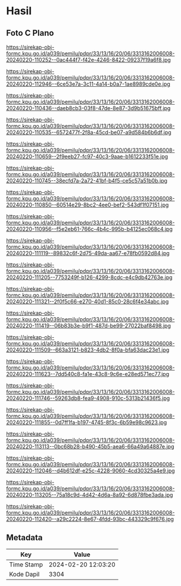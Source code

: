 # Hasil

## Foto C Plano

https://sirekap-obj-formc.kpu.go.id/a039/pemilu/pdpr/33/13/16/20/06/3313162006008-20240220-110252--0ac444f7-f42e-4246-8422-09237f19a6f8.jpg

https://sirekap-obj-formc.kpu.go.id/a039/pemilu/pdpr/33/13/16/20/06/3313162006008-20240220-112946--6ce53e7a-3c11-4a14-b0a7-1ae8989cde0e.jpg

https://sirekap-obj-formc.kpu.go.id/a039/pemilu/pdpr/33/13/16/20/06/3313162006008-20240220-110436--daeb8cb3-03f8-47de-8e87-3d9b51675bff.jpg

https://sirekap-obj-formc.kpu.go.id/a039/pemilu/pdpr/33/13/16/20/06/3313162006008-20240220-110535--6572477f-2f8a-45cd-be07-a9d584b6b6df.jpg

https://sirekap-obj-formc.kpu.go.id/a039/pemilu/pdpr/33/13/16/20/06/3313162006008-20240220-110659--2f9eeb27-fc97-40c3-9aae-b1612233f51e.jpg

https://sirekap-obj-formc.kpu.go.id/a039/pemilu/pdpr/33/13/16/20/06/3313162006008-20240220-110745--38ecfd7a-2a72-41bf-b4f5-ce5c57a51b0b.jpg

https://sirekap-obj-formc.kpu.go.id/a039/pemilu/pdpr/33/13/16/20/06/3313162006008-20240220-110850--60514e29-8bc2-4ee0-bef2-543df1f07151.jpg

https://sirekap-obj-formc.kpu.go.id/a039/pemilu/pdpr/33/13/16/20/06/3313162006008-20240220-110956--f5e2eb61-766c-4b4c-995b-b4125ec068c4.jpg

https://sirekap-obj-formc.kpu.go.id/a039/pemilu/pdpr/33/13/16/20/06/3313162006008-20240220-111119--89832c6f-2d75-49da-aa67-e78fb0592d84.jpg

https://sirekap-obj-formc.kpu.go.id/a039/pemilu/pdpr/33/13/16/20/06/3313162006008-20240220-111205--7753249f-b126-4299-8cdc-e4c9db42763e.jpg

https://sirekap-obj-formc.kpu.go.id/a039/pemilu/pdpr/33/13/16/20/06/3313162006008-20240220-111321--2f0f5c66-e270-40d1-85c0-28c6f4e34abc.jpg

https://sirekap-obj-formc.kpu.go.id/a039/pemilu/pdpr/33/13/16/20/06/3313162006008-20240220-111419--06b83b3e-b9f1-487d-be99-27022baf8498.jpg

https://sirekap-obj-formc.kpu.go.id/a039/pemilu/pdpr/33/13/16/20/06/3313162006008-20240220-111509--663a3121-b823-4db2-8f0a-bfa63dac23e1.jpg

https://sirekap-obj-formc.kpu.go.id/a039/pemilu/pdpr/33/13/16/20/06/3313162006008-20240220-111623--7dd540c8-fa1e-43c8-9c6e-e28ed571ec77.jpg

https://sirekap-obj-formc.kpu.go.id/a039/pemilu/pdpr/33/13/16/20/06/3313162006008-20240220-111746--59263db8-fea9-4908-910c-5313b21436f5.jpg

https://sirekap-obj-formc.kpu.go.id/a039/pemilu/pdpr/33/13/16/20/06/3313162006008-20240220-111855--0d7ff1fa-b197-4745-8f3c-6b59e98c9623.jpg

https://sirekap-obj-formc.kpu.go.id/a039/pemilu/pdpr/33/13/16/20/06/3313162006008-20240220-113113--0bc68b28-b490-45b5-aea6-66a49a64887e.jpg

https://sirekap-obj-formc.kpu.go.id/a039/pemilu/pdpr/33/13/16/20/06/3313162006008-20240220-112046--d4b612df-e25c-4228-9060-4cd30325a4e9.jpg

https://sirekap-obj-formc.kpu.go.id/a039/pemilu/pdpr/33/13/16/20/06/3313162006008-20240220-113205--75a18c9d-4d42-4d6a-8a92-6d878fbe3ada.jpg

https://sirekap-obj-formc.kpu.go.id/a039/pemilu/pdpr/33/13/16/20/06/3313162006008-20240220-112420--a29c2224-8e67-4fdd-93bc-443329c9f676.jpg


## Metadata

| Key        | Value               |
| ---------- | ------------------- |
| Time Stamp | 2024-02-20 12:03:20 |
| Kode Dapil | 3304                |



